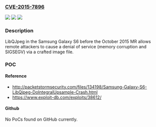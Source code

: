 ### [CVE-2015-7896](https://cve.mitre.org/cgi-bin/cvename.cgi?name=CVE-2015-7896)
![](https://img.shields.io/static/v1?label=Product&message=n%2Fa&color=blue)
![](https://img.shields.io/static/v1?label=Version&message=n%2Fa&color=blue)
![](https://img.shields.io/static/v1?label=Vulnerability&message=n%2Fa&color=brighgreen)

### Description

LibQJpeg in the Samsung Galaxy S6 before the October 2015 MR allows remote attackers to cause a denial of service (memory corruption and SIGSEGV) via a crafted image file.

### POC

#### Reference
- http://packetstormsecurity.com/files/134198/Samsung-Galaxy-S6-LibQjpeg-DoIntegralUpsample-Crash.html
- https://www.exploit-db.com/exploits/38612/

#### Github
No PoCs found on GitHub currently.

